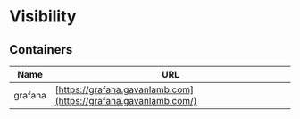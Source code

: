 # Visibility

## Containers
| Name          | URL                                     |
|---------------|-----------------------------------------|
| grafana       | [https://grafana.gavanlamb.com](https://grafana.gavanlamb.com/)    |
